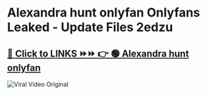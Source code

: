 
 # Alexandra hunt onlyfan Onlyfans Leaked - Update Files 2edzu

## <h2><a href="https://clipsfans.com/Alexandra_hunt_onlyfan&ref=git">🔗 Click to LINKS ⏩⏩ 👉 🟢 Alexandra hunt onlyfan </a></h2>

<a href="https://clipsfans.com/Alexandra_hunt_onlyfan&ref=git" rel="nofollow" data-target="animated-image.originalLink"><img src="https://i.ibb.co.com/xMMVF88/686577567.gif" alt="Viral Video Original" style="max-width: 100%; display: inline-block;" data-target="animated-image.originalImage"></a>

